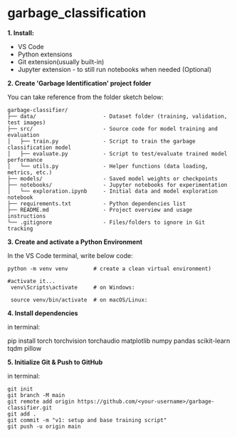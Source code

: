 # garbage_classification

**1. Install:**
   - VS Code
   - Python extensions
   - Git extension(usually built-in)
   - Jupyter extension - to still run notebooks when needed (Optional)

**2. Create 'Garbage Identification' project folder**

You can take reference from the folder sketch below:

```text
garbage-classifier/
├── data/                     - Dataset folder (training, validation, test images)
├── src/                      - Source code for model training and evaluation
│   ├── train.py              - Script to train the garbage classification model
│   ├── evaluate.py           - Script to test/evaluate trained model performance
│   └── utils.py              - Helper functions (data loading, metrics, etc.)
├── models/                   - Saved model weights or checkpoints
├── notebooks/                - Jupyter notebooks for experimentation
│   └── exploration.ipynb     - Initial data and model exploration notebook
├── requirements.txt          - Python dependencies list
├── README.md                 - Project overview and usage instructions
└── .gitignore                - Files/folders to ignore in Git tracking
```

**3. Create and activate a Python Environment**

In the VS Code terminal, write below code:

   ```text
   python -m venv venv        # create a clean virtual environment)
   
   #activate it...
    venv\Scripts\activate     # on Windows:

    source venv/bin/activate  # on macOS/Linux:
   ```

**4. Install dependencies**

in terminal:

   pip install torch torchvision torchaudio matplotlib numpy pandas scikit-learn tqdm pillow

**5. Initialize Git & Push to GitHub**

in terminal:

    git init
    git branch -M main
    git remote add origin https://github.com/<your-username>/garbage-classifier.git
    git add .
    git commit -m "v1: setup and base training script"
    git push -u origin main


   
